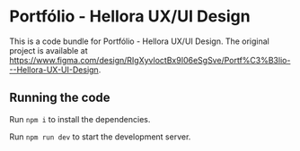 
  # Portfólio - Hellora UX/UI Design

  This is a code bundle for Portfólio - Hellora UX/UI Design. The original project is available at https://www.figma.com/design/RIgXyvloctBx9I06eSgSve/Portf%C3%B3lio---Hellora-UX-UI-Design.

  ## Running the code

  Run `npm i` to install the dependencies.

  Run `npm run dev` to start the development server.
  